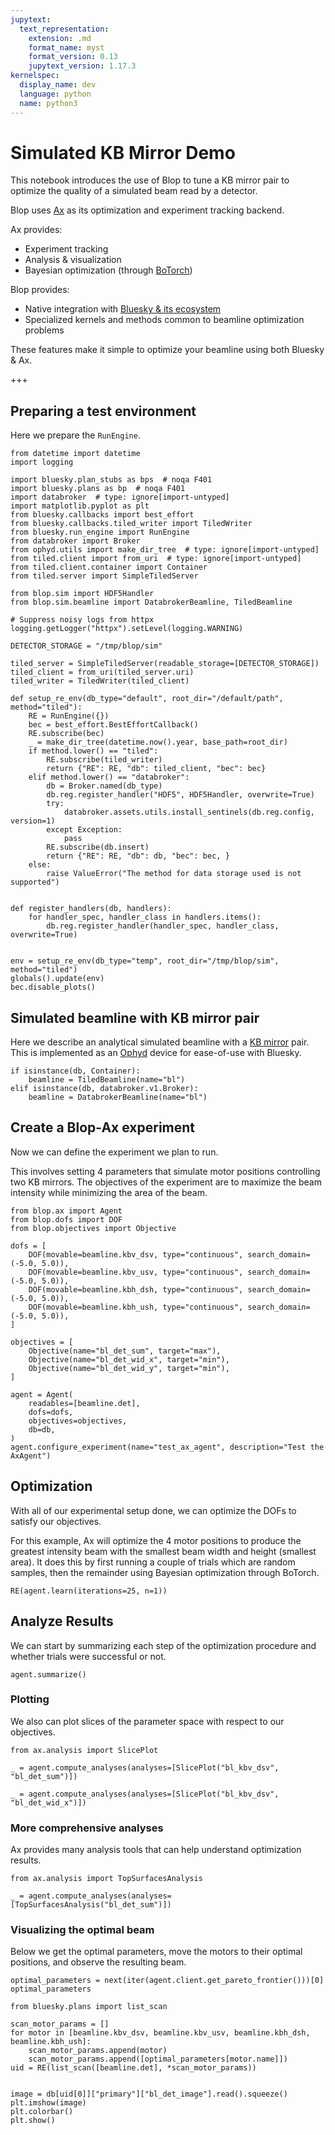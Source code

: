 ```yaml
---
jupytext:
  text_representation:
    extension: .md
    format_name: myst
    format_version: 0.13
    jupytext_version: 1.17.3
kernelspec:
  display_name: dev
  language: python
  name: python3
---
```


# Simulated KB Mirror Demo

This notebook introduces the use of Blop to tune a KB mirror pair to optimize the quality of a simulated beam read by a detector.

Blop uses [Ax](https://ax.dev) as its optimization and experiment tracking backend.

Ax provides:
- Experiment tracking
- Analysis & visualization
- Bayesian optimization (through [BoTorch](https://botorch.org/))

Blop provides:
- Native integration with [Bluesky & its ecosystem](https://blueskyproject.io)
- Specialized kernels and methods common to beamline optimization problems

These features make it simple to optimize your beamline using both Bluesky & Ax.

+++

## Preparing a test environment

Here we prepare the `RunEngine`.

```{code-cell} ipython3
from datetime import datetime
import logging

import bluesky.plan_stubs as bps  # noqa F401
import bluesky.plans as bp  # noqa F401
import databroker  # type: ignore[import-untyped]
import matplotlib.pyplot as plt
from bluesky.callbacks import best_effort
from bluesky.callbacks.tiled_writer import TiledWriter
from bluesky.run_engine import RunEngine
from databroker import Broker
from ophyd.utils import make_dir_tree  # type: ignore[import-untyped]
from tiled.client import from_uri  # type: ignore[import-untyped]
from tiled.client.container import Container
from tiled.server import SimpleTiledServer

from blop.sim import HDF5Handler
from blop.sim.beamline import DatabrokerBeamline, TiledBeamline

# Suppress noisy logs from httpx 
logging.getLogger("httpx").setLevel(logging.WARNING)

DETECTOR_STORAGE = "/tmp/blop/sim"
```

```{code-cell} ipython3
tiled_server = SimpleTiledServer(readable_storage=[DETECTOR_STORAGE])
tiled_client = from_uri(tiled_server.uri)
tiled_writer = TiledWriter(tiled_client)

def setup_re_env(db_type="default", root_dir="/default/path", method="tiled"):
    RE = RunEngine({})
    bec = best_effort.BestEffortCallback()
    RE.subscribe(bec)
    _ = make_dir_tree(datetime.now().year, base_path=root_dir)
    if method.lower() == "tiled":
        RE.subscribe(tiled_writer)
        return {"RE": RE, "db": tiled_client, "bec": bec}
    elif method.lower() == "databroker":
        db = Broker.named(db_type)
        db.reg.register_handler("HDF5", HDF5Handler, overwrite=True)
        try:
            databroker.assets.utils.install_sentinels(db.reg.config, version=1)
        except Exception:
            pass
        RE.subscribe(db.insert)
        return {"RE": RE, "db": db, "bec": bec, }
    else:
        raise ValueError("The method for data storage used is not supported")


def register_handlers(db, handlers):
    for handler_spec, handler_class in handlers.items():
        db.reg.register_handler(handler_spec, handler_class, overwrite=True)


env = setup_re_env(db_type="temp", root_dir="/tmp/blop/sim", method="tiled")
globals().update(env)
bec.disable_plots()
```

## Simulated beamline with KB mirror pair

Here we describe an analytical simulated beamline with a [KB mirror](https://en.wikipedia.org/wiki/Kirkpatrick%E2%80%93Baez_mirror) pair. This is implemented as an [Ophyd](https://blueskyproject.io/ophyd/) device for ease-of-use with Bluesky.

```{code-cell} ipython3
if isinstance(db, Container):
    beamline = TiledBeamline(name="bl")
elif isinstance(db, databroker.v1.Broker):
    beamline = DatabrokerBeamline(name="bl")
```

## Create a Blop-Ax experiment

Now we can define the experiment we plan to run.

This involves setting 4 parameters that simulate motor positions controlling two KB mirrors. The objectives of the experiment are to maximize the beam intensity while minimizing the area of the beam.

```{code-cell} ipython3
from blop.ax import Agent
from blop.dofs import DOF
from blop.objectives import Objective

dofs = [
    DOF(movable=beamline.kbv_dsv, type="continuous", search_domain=(-5.0, 5.0)),
    DOF(movable=beamline.kbv_usv, type="continuous", search_domain=(-5.0, 5.0)),
    DOF(movable=beamline.kbh_dsh, type="continuous", search_domain=(-5.0, 5.0)),
    DOF(movable=beamline.kbh_ush, type="continuous", search_domain=(-5.0, 5.0)),
]

objectives = [
    Objective(name="bl_det_sum", target="max"),
    Objective(name="bl_det_wid_x", target="min"),
    Objective(name="bl_det_wid_y", target="min"),
]

agent = Agent(
    readables=[beamline.det],
    dofs=dofs,
    objectives=objectives,
    db=db,
)
agent.configure_experiment(name="test_ax_agent", description="Test the AxAgent")
```

## Optimization

With all of our experimental setup done, we can optimize the DOFs to satisfy our objectives.

For this example, Ax will optimize the 4 motor positions to produce the greatest intensity beam with the smallest beam width and height (smallest area). It does this by first running a couple of trials which are random samples, then the remainder using Bayesian optimization through BoTorch.

```{code-cell} ipython3
RE(agent.learn(iterations=25, n=1))
```

## Analyze Results

We can start by summarizing each step of the optimization procedure and whether trials were successful or not.

```{code-cell} ipython3
agent.summarize()
```

### Plotting

We also can plot slices of the parameter space with respect to our objectives.

```{code-cell} ipython3
from ax.analysis import SlicePlot

_ = agent.compute_analyses(analyses=[SlicePlot("bl_kbv_dsv", "bl_det_sum")])
```

```{code-cell} ipython3
_ = agent.compute_analyses(analyses=[SlicePlot("bl_kbv_dsv", "bl_det_wid_x")])
```

### More comprehensive analyses

Ax provides many analysis tools that can help understand optimization results.

```{code-cell} ipython3
from ax.analysis import TopSurfacesAnalysis

_ = agent.compute_analyses(analyses=[TopSurfacesAnalysis("bl_det_sum")])
```

### Visualizing the optimal beam

Below we get the optimal parameters, move the motors to their optimal positions, and observe the resulting beam.

```{code-cell} ipython3
optimal_parameters = next(iter(agent.client.get_pareto_frontier()))[0]
optimal_parameters
```

```{code-cell} ipython3
from bluesky.plans import list_scan

scan_motor_params = []
for motor in [beamline.kbv_dsv, beamline.kbv_usv, beamline.kbh_dsh, beamline.kbh_ush]:
    scan_motor_params.append(motor)
    scan_motor_params.append([optimal_parameters[motor.name]])
uid = RE(list_scan([beamline.det], *scan_motor_params))
```

```{code-cell} ipython3

image = db[uid[0]]["primary"]["bl_det_image"].read().squeeze()
plt.imshow(image)
plt.colorbar()
plt.show()
```
